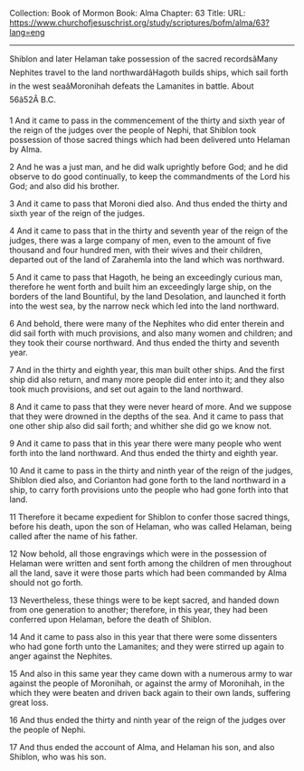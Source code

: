 Collection: Book of Mormon
Book: Alma
Chapter: 63
Title: 
URL: https://www.churchofjesuschrist.org/study/scriptures/bofm/alma/63?lang=eng

---

Shiblon and later Helaman take possession of the sacred recordsâMany Nephites travel to the land northwardâHagoth builds ships, which sail forth in the west seaâMoronihah defeats the Lamanites in battle. About 56â52Â B.C.

1 And it came to pass in the commencement of the thirty and sixth year of the reign of the judges over the people of Nephi, that Shiblon took possession of those sacred things which had been delivered unto Helaman by Alma.

2 And he was a just man, and he did walk uprightly before God; and he did observe to do good continually, to keep the commandments of the Lord his God; and also did his brother.

3 And it came to pass that Moroni died also. And thus ended the thirty and sixth year of the reign of the judges.

4 And it came to pass that in the thirty and seventh year of the reign of the judges, there was a large company of men, even to the amount of five thousand and four hundred men, with their wives and their children, departed out of the land of Zarahemla into the land which was northward.

5 And it came to pass that Hagoth, he being an exceedingly curious man, therefore he went forth and built him an exceedingly large ship, on the borders of the land Bountiful, by the land Desolation, and launched it forth into the west sea, by the narrow neck which led into the land northward.

6 And behold, there were many of the Nephites who did enter therein and did sail forth with much provisions, and also many women and children; and they took their course northward. And thus ended the thirty and seventh year.

7 And in the thirty and eighth year, this man built other ships. And the first ship did also return, and many more people did enter into it; and they also took much provisions, and set out again to the land northward.

8 And it came to pass that they were never heard of more. And we suppose that they were drowned in the depths of the sea. And it came to pass that one other ship also did sail forth; and whither she did go we know not.

9 And it came to pass that in this year there were many people who went forth into the land northward. And thus ended the thirty and eighth year.

10 And it came to pass in the thirty and ninth year of the reign of the judges, Shiblon died also, and Corianton had gone forth to the land northward in a ship, to carry forth provisions unto the people who had gone forth into that land.

11 Therefore it became expedient for Shiblon to confer those sacred things, before his death, upon the son of Helaman, who was called Helaman, being called after the name of his father.

12 Now behold, all those engravings which were in the possession of Helaman were written and sent forth among the children of men throughout all the land, save it were those parts which had been commanded by Alma should not go forth.

13 Nevertheless, these things were to be kept sacred, and handed down from one generation to another; therefore, in this year, they had been conferred upon Helaman, before the death of Shiblon.

14 And it came to pass also in this year that there were some dissenters who had gone forth unto the Lamanites; and they were stirred up again to anger against the Nephites.

15 And also in this same year they came down with a numerous army to war against the people of Moronihah, or against the army of Moronihah, in the which they were beaten and driven back again to their own lands, suffering great loss.

16 And thus ended the thirty and ninth year of the reign of the judges over the people of Nephi.

17 And thus ended the account of Alma, and Helaman his son, and also Shiblon, who was his son.
